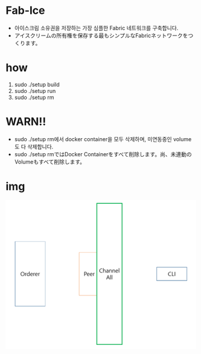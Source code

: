 # Fab-Ice
- 아이스크림 소유권을 저장하는 가장 심플한 Fabric 네트워크를 구축합니다.
- アイスクリームの所有権を保存する最もシンプルなFabricネットワークをつくります。

# how
1. sudo ./setup build
2. sudo ./setup run
3. sudo ./setup rm

# WARN!!
- sudo ./setup rm에서 docker container을 모두 삭제하며, 미연동중인 volume도 다 삭제합니다.
- sudo ./setup rmではDocker Containerをすべて削除します。尚、未連動のVolumeもすべて削除します。

# img
![fabice.png](./img/fabice.png)
